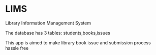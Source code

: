 # LIMS
Library Information Management System

The database has 3 tables: students,books,issues

This app is aimed to make library book issue and submission process hassle free
